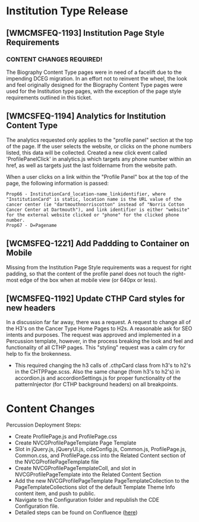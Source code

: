 # Institution Type Release

## [WMCMSFEQ-1193] Institution Page Style Requirements
### CONTENT CHANGES REQUIRED!

The Biography Content Type pages were in need of a facelift due to the impending DCEG migration.  In an effort not to reinvent the wheel, the look and feel originally designed for the Biography Content Type pages were used for the Institution type pages, with the exception of the page style requirements outlined in this ticket.


## [WMCSFEQ-1194] Analytics for Institution Content Type

The analytics requested only applies to the "profile panel" section at the top of the page.  If the user selects the website, or clicks on the phone numbers listed, this data will be collected. Created a new click event called 'ProfilePanelClick' in analytics.js which targets any phone number within an href, as well as targets just the last foldername from the website path.

When a user clicks on a link within the "Profile Panel" box at the top of the page, the following information is passed:

    Prop66 - InstitutionCard_location-name_linkidentifier, where "InstitutionCard" is static, location name is the URL value of the cancer center (ie "dartmouthnorriscotton" instead of "Norris Cotton Cancer Center at Dartmouth"), and link identifier is either "website" for the external website clicked or "phone" for the clicked phone number.
    Prop67 - D=Pagename


## [WCMSFEQ-1221] Add Paddding to Container on Mobile

Missing from the Institution Page Style requirements was a request for right padding, so that the content of the profile panel does not touch the right-most edge of the box when at mobile view (or 640px or less).


## [WCMSFEQ-1192] Update CTHP Card styles for new headers

In a discussion far far away, there was a request. A request to change all of the H3's on the Cancer Type Home Pages to H2s.  A reasonable ask for SEO intents and purposes.  The request was approved and implemented in a Percussion template, however, in the process breaking the look and feel and functionality of all CTHP pages. This "styling" request was a calm cry for help to fix the brokenness.  

* This required changing the h3 calls of .cthpCard class from h3's to h2's in the CHTPPage.scss. Also the same change (from h3's to h2's) in accordion.js and accordionSettings.js for proper functionality of the patternInjector (for CTHP background headers) on all breakpoints.

# Content Changes

Percussion Deployment Steps:
* Create ProfilePage.js and ProfilePage.css
* Create NVCGProfilePageTemplate Page Template
* Slot in jQuery.js, jQueryUI.js, cdeConfig.js, Common.js, ProfilePage.js, Common.css, and ProfilePage.css into the Related Content section of the NVCGProfilePageTemplate file
* Create NVCGProfilePageTemplateColl, and slot in NVCGProfilePageTemplate into the Related Content Section
* Add the new NVCGProfilePageTemplate PageTemplateCollection to the PageTemplateCollections slot of the default Template Theme Info content item, and push to public.
* Navigate to the Configuration folder and republish the CDE Configuration file.
* Detailed steps can be found on Confluence (<a href="https://collaborate.nci.nih.gov/display/OCECTBWIKI/Institution+Update+Deployment+Steps">here</a>)
